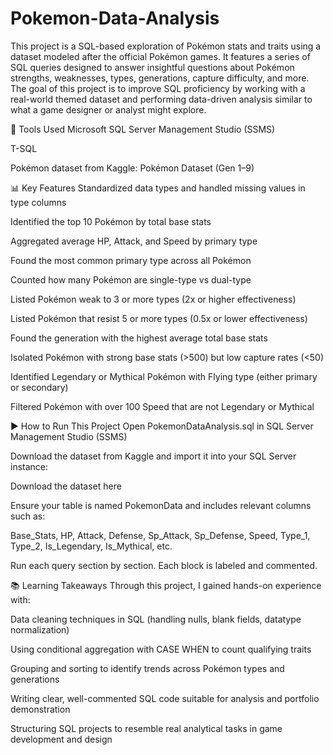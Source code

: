 # Pokemon-Data-Analysis
This project is a SQL-based exploration of Pokémon stats and traits using a dataset modeled after the official Pokémon games. It features a series of SQL queries designed to answer insightful questions about Pokémon strengths, weaknesses, types, generations, capture difficulty, and more. The goal of this project is to improve SQL proficiency by working with a real-world themed dataset and performing data-driven analysis similar to what a game designer or analyst might explore.

🔧 Tools Used
Microsoft SQL Server Management Studio (SSMS)

T-SQL

Pokémon dataset from Kaggle: Pokémon Dataset (Gen 1–9)

📊 Key Features
Standardized data types and handled missing values in type columns

Identified the top 10 Pokémon by total base stats

Aggregated average HP, Attack, and Speed by primary type

Found the most common primary type across all Pokémon

Counted how many Pokémon are single-type vs dual-type

Listed Pokémon weak to 3 or more types (2x or higher effectiveness)

Listed Pokémon that resist 5 or more types (0.5x or lower effectiveness)

Found the generation with the highest average total base stats

Isolated Pokémon with strong base stats (>500) but low capture rates (<50)

Identified Legendary or Mythical Pokémon with Flying type (either primary or secondary)

Filtered Pokémon with over 100 Speed that are not Legendary or Mythical

▶️ How to Run This Project
Open PokemonDataAnalysis.sql in SQL Server Management Studio (SSMS)

Download the dataset from Kaggle and import it into your SQL Server instance:

Download the dataset here

Ensure your table is named PokemonData and includes relevant columns such as:

Base_Stats, HP, Attack, Defense, Sp_Attack, Sp_Defense, Speed, Type_1, Type_2, Is_Legendary, Is_Mythical, etc.

Run each query section by section. Each block is labeled and commented.

📚 Learning Takeaways
Through this project, I gained hands-on experience with:

Data cleaning techniques in SQL (handling nulls, blank fields, datatype normalization)

Using conditional aggregation with CASE WHEN to count qualifying traits

Grouping and sorting to identify trends across Pokémon types and generations

Writing clear, well-commented SQL code suitable for analysis and portfolio demonstration

Structuring SQL projects to resemble real analytical tasks in game development and design
